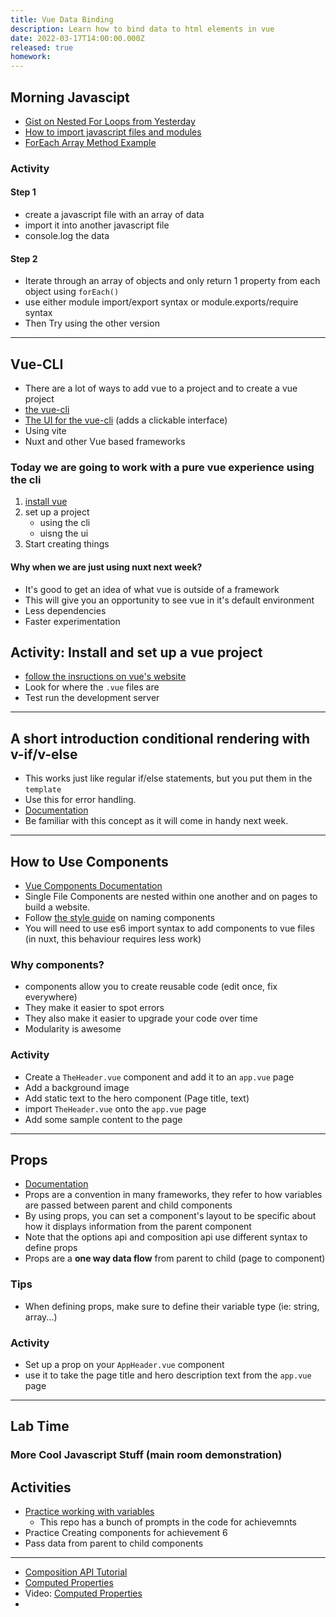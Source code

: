 ```yaml
---
title: Vue Data Binding
description: Learn how to bind data to html elements in vue
date: 2022-03-17T14:00:00.000Z
released: true
homework:
---
```


## Morning Javascipt

- [Gist on Nested For Loops from Yesterday](https://gist.github.com/lilyx13/26f337154f7a7ecb0a94559dec7cfecb)
- [How to import javascript files and modules](https://gist.github.com/lilyx13/0fbb858a5e7cd327221c21a5e23a2b5a)
- [ForEach Array Method Example](https://gist.github.com/lilyx13/2148dda618ee59fae889106029a6aa22)

### Activity

#### Step 1

- create a javascript file with an array of data
- import it into another javascript file
- console.log the data

#### Step 2

- Iterate through an array of objects and only return 1 property from each object using `forEach()`
- use either module import/export syntax or module.exports/require syntax
- Then Try using the other version

---

## Vue-CLI

- There are a lot of ways to add vue to a project and to create a vue project
- [the vue-cli](https://cli.vuejs.org/)
- [The UI for the vue-cli](https://cli.vuejs.org/dev-guide/ui-api.html) (adds a clickable interface)
- Using vite
- Nuxt and other Vue based frameworks

### Today we are going to work with a pure vue experience using the cli

1. [install vue](https://cli.vuejs.org/guide/installation.html)
2. set up a project
   - using the cli
   - uisng the ui
3. Start creating things

#### Why when we are just using nuxt next week?

- It's good to get an idea of what vue is outside of a framework
- This will give you an opportunity to see vue in it's default environment
- Less dependencies
- Faster experimentation

## Activity: Install and set up a vue project

- [follow the insructions on vue's website](https://cli.vuejs.org/guide/installation.html)
- Look for where the `.vue` files are
- Test run the development server

---

## A short introduction conditional rendering with v-if/v-else

- This works just like regular if/else statements, but you put them in the `template`
- Use this for error handling.
- [Documentation](https://v2.vuejs.org/v2/guide/conditional.html)
- Be familiar with this concept as it will come in handy next week.

---

## How to Use Components

- [Vue Components Documentation](https://vuejs.org/guide/essentials/component-basics.html)
- Single File Components are nested within one another and on pages to build a website.
- Follow [the style guide](https://vuejs.org/style-guide/) on naming components
- You will need to use es6 import syntax to add components to vue files (in nuxt, this behaviour requires less work)

### Why components?

- components allow you to create reusable code (edit once, fix everywhere)
- They make it easier to spot errors
- They also make it easier to upgrade your code over time
- Modularity is awesome

### Activity

- Create a `TheHeader.vue` component and add it to an `app.vue` page
- Add a background image
- Add static text to the hero component (Page title, text)
- import `TheHeader.vue` onto the `app.vue` page
- Add some sample content to the page

---

## Props

- [Documentation](https://vuejs.org/guide/components/props.htm)
- Props are a convention in many frameworks, they refer to how variables are passed between parent and child components
- By using props, you can set a component's layout to be specific about how it displays information from the parent component
- Note that the options api and composition api use different syntax to define props
- Props are a **one way data flow** from parent to child (page to component)

### Tips

- When defining props, make sure to define their variable type (ie: string, array...)

### Activity

- Set up a prop on your `AppHeader.vue` component
- use it to take the page title and hero description text from the `app.vue` page

---

## Lab Time

### More Cool Javascript Stuff (main room demonstration)

## Activities

- [Practice working with variables](https://github.com/Enyorose/vue-variable-activities-2)
  - This repo has a bunch of prompts in the code for achievemnts
- Practice Creating components for achievement 6
- Pass data from parent to child components

---

<home-work :home-work="homework">

- [Composition API Tutorial](https://sait-wbdv.slack.com/archives/D02ER6BBA59/p1647465698805469)
- [Computed Properties](https://vuejs.org/guide/essentials/computed.html)
- Video: [Computed Properties](https://www.youtube.com/watch?v=cx2WnT_sckA)
-

</home-work>
